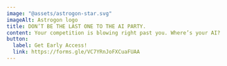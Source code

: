 ```yaml
---
image: "@assets/astrogon-star.svg"
imageAlt: Astrogon logo
title: DON’T BE THE LAST ONE TO THE AI PARTY.
content: Your competition is blowing right past you. Where’s your AI?
button:
  label: Get Early Access!
  link: https://forms.gle/VC7YRnJoFXCuaFUAA
---
```

